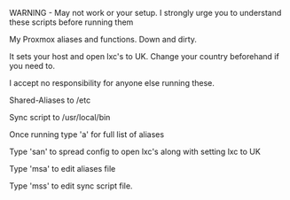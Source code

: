 WARNING - May not work or your setup. I strongly urge you to understand these scripts before running them

My Proxmox aliases and functions. Down and dirty. 

It sets your host and open lxc's to UK. Change your country beforehand if you need to.

I accept no responsibility for anyone else running these.

Shared-Aliases to /etc 

Sync script to /usr/local/bin

Once running type 'a' for full list of aliases

Type 'san' to spread config to open lxc's along with setting lxc to UK

Type 'msa' to edit aliases file

Type 'mss' to edit sync script file.
